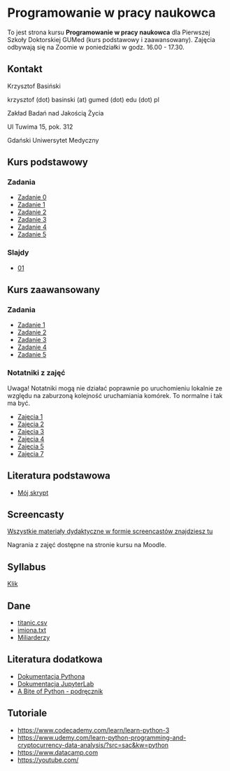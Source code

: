 # Programowanie w pracy naukowca

To jest strona kursu **Programowanie w pracy naukowca** dla Pierwszej Szkoły Doktorskiej GUMed (kurs podstawowy i zaawansowany). Zajęcia odbywają się na Zoomie w poniedziałki w godz. 16.00 - 17.30.



## Kontakt

Krzysztof Basiński

krzysztof (dot) basinski (at) gumed (dot) edu (dot) pl

Zakład Badań nad Jakością Życia

Ul Tuwima 15, pok. 312

Gdański Uniwersytet Medyczny

## Kurs podstawowy

### Zadania

- [Zadanie 0](zadania/zad0.md)
- [Zadanie 1](zadania/zad1.md)
- [Zadanie 2](zadania/zad2.md)
- [Zadanie 3](zadania/zad3.md)
- [Zadanie 4](zadania/zad4.md)
- [Zadanie 5](zadania/zad5.md)
 

### Slajdy

- [01](01.html)


## Kurs zaawansowany

### Zadania

- [Zadanie 1](zadania/zad_z1.md)
- [Zadanie 2](zadania/zad_z2.md)
- [Zadanie 3](zadania/zad_z3.md)
- [Zadanie 4](zadania/zad_z4.md)
- [Zadanie 5](zadania/zad_z5.md)


### Notatniki z zajęć

Uwaga! Notatniki mogą nie działać poprawnie po uruchomieniu lokalnie ze względu na zaburzoną kolejność uruchamiania komórek. To normalne i tak ma być.

- [Zajęcia 1](https://github.com/k-basinski/programowanie_psd/blob/master/notatki/zajecia_z1.ipynb)
- [Zajęcia 2](https://github.com/k-basinski/programowanie_psd/blob/master/notatki/zajecia_z2.ipynb)
- [Zajęcia 3](https://github.com/k-basinski/programowanie_psd/blob/master/notatki/zajecia_z3.ipynb)
- [Zajęcia 4](https://github.com/k-basinski/programowanie_psd/blob/master/notatki/zajecia_z4.ipynb)
- [Zajęcia 5](https://github.com/k-basinski/programowanie_psd/blob/master/notatki/zajecia_z5.ipynb)
- [Zajęcia 7](https://github.com/k-basinski/programowanie_psd/blob/master/notatki/zajecia_z7.ipynb)

## Literatura podstawowa

- [Mój skrypt](http://kbas.gumed.edu.pl/programowanie/)


## Screencasty

[Wszystkie materiały dydaktyczne w formie screencastów znajdziesz tu](https://www.youtube.com/playlist?list=PLQooX7p8NEM5YI0KZYATdy8rsK2PgAk5B)

Nagrania z zajęć dostępne na stronie kursu na Moodle.

## Syllabus

[Klik](https://esyllabus.gumed.edu.pl/subjects/19173/fetch_document/PL)

## Dane

- [titanic.csv](data/titanic.csv)
- [imiona.txt](data/imiona.zip)
- [Miliarderzy](data/forbes_billionaires_geo.csv)


## Literatura dodatkowa

- [Dokumentacja Pythona](https://docs.python.org/3/)
- [Dokumentacja JupyterLab](https://jupyterlab.readthedocs.io/en/stable/)
- [A Bite of Python - podręcznik](https://python.swaroopch.com)

## Tutoriale

- <https://www.codecademy.com/learn/learn-python-3>
- <https://www.udemy.com/learn-python-programming-and-cryptocurrency-data-analysis/?src=sac&kw=python>
- <https://www.datacamp.com>
- <https://youtube.com/>

